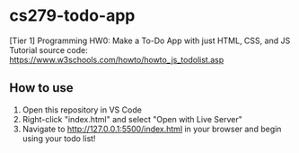 # cs279-todo-app

[Tier 1] Programming HW0: Make a To-Do App with just HTML, CSS, and JS
Tutorial source code: https://www.w3schools.com/howto/howto_js_todolist.asp

## How to use

1. Open this repository in VS Code
2. Right-click "index.html" and select "Open with Live Server"
3. Navigate to http://127.0.0.1:5500/index.html in your browser and begin using your todo list!
